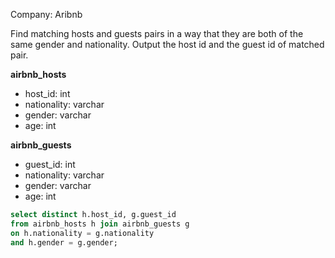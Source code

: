Company: Aribnb

Find matching hosts and guests pairs in a way that they are both of the same gender and nationality.
Output the host id and the guest id of matched pair.

<b> airbnb_hosts </b>
- host_id: int
- nationality: varchar
- gender: varchar
- age: int

<b> airbnb_guests </b>
- guest_id: int
- nationality: varchar
- gender: varchar 
- age: int

```SQL
select distinct h.host_id, g.guest_id
from airbnb_hosts h join airbnb_guests g
on h.nationality = g.nationality
and h.gender = g.gender;
```
